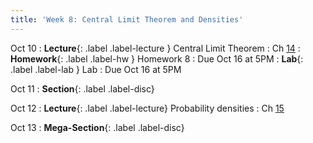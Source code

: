 ```yaml
---
title: 'Week 8: Central Limit Theorem and Densities'
---
```


Oct 10
: **Lecture**{: .label .label-lecture } Central Limit Theorem
    : Ch [14](http://prob140.org/textbook/content/Chapter_14/00_The_Central_Limit_Theorem.html)
: **Homework**{: .label .label-hw } Homework 8
    : Due Oct 16 at 5PM
: **Lab**{: .label .label-lab } Lab
    : Due Oct 16 at 5PM

Oct 11
: **Section**{: .label .label-disc}

Oct 12
: **Lecture**{: .label .label-lecture} Probability densities
    : Ch [15](http://prob140.org/textbook/content/Chapter_15/00_Continuous_Distributions.html)

Oct 13
: **Mega-Section**{: .label .label-disc}